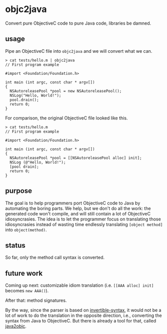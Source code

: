 objc2java
=========

Convert pure ObjectiveC code to pure Java code, libraries be damned.


usage
-----

Pipe an ObjectiveC file into `objc2java` and we will convert what we can.

    > cat tests/hello.m | objc2java
    // First program example
    
    #import <Foundation/Foundation.h>
    
    int main (int argc, const char * argv[])
    {
      NSAutoreleasePool *pool = new NSAutoreleasePool();
      NSLog("Hello, World!");
      pool.drain();
      return 0;
    }

For comparison, the original ObjectiveC file looked like this.

    > cat tests/hello.m
    // First program example
    
    #import <Foundation/Foundation.h>
    
    int main (int argc, const char * argv[])
    {
      NSAutoreleasePool *pool = [[NSAutoreleasePool alloc] init];
      NSLog (@"Hello, World!");
      [pool drain];
      return 0;
    }


purpose
-------
The goal is to help programmers port ObjectiveC code to Java by automating the boring parts. We help, but we don't do all the work: the generated code won't compile, and will still contain a lot of ObjectiveC idiosyncrasies. The idea is to let the programmer focus on translating those idiosyncrasies instead of wasting time endlessly translating `[object method]` into `object(method)`.


status
------

So far, only the method call syntax is converted.


future work
-----------

Coming up next: customizable idiom translation (i.e. `[[AAA alloc] init]` becomes `new AAA()`).

After that: method signatures.

By the way, since the parser is based on [invertible-syntax](http://hackage.haskell.org/package/invertible-syntax), it would not be a lot of work to do the translation in the opposite direction, i.e., converting the syntax from Java to ObjectiveC. But there is already a tool for that, called [java2objc](https://code.google.com/p/java2objc/).
